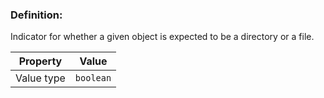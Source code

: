 ### Definition: 

Indicator for whether a given object is expected to be a directory or a file.

| Property | Value |
|----------|--------|
| Value type | `boolean` |